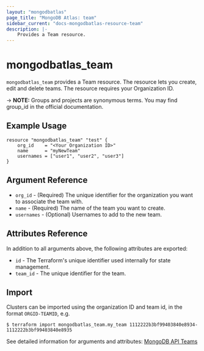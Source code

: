 ```yaml
---
layout: "mongodbatlas"
page_title: "MongoDB Atlas: team"
sidebar_current: "docs-mongodbatlas-resource-team"
description: |-
    Provides a Team resource.
---
```


# mongodbatlas_team

`mongodbatlas_team` provides a Team resource. The resource lets you create, edit and delete teams. The resource requires your Organization ID.

-> **NOTE:** Groups and projects are synonymous terms. You may find group_id in the official documentation.

## Example Usage

```hcl
resource "mongodbatlas_team" "test" {
    org_id    = "<Your Organization ID>"
    name      = "myNewTeam"
    usernames = ["user1", "user2", "user3"]
}
```

## Argument Reference

* `org_id` - (Required) The unique identifier for the organization you want to associate the team with.
* `name` - (Required) 	The name of the team you want to create.
* `usernames` - (Optional) Usernames to add to the new team.

## Attributes Reference

In addition to all arguments above, the following attributes are exported:
* `id` -	The Terraform's unique identifier used internally for state management.
* `team_id` - The unique identifier for the team.

## Import

Clusters can be imported using the organization ID and team id, in the format `ORGID-TEAMID`, e.g.

```
$ terraform import mongodbatlas_team.my_team 1112222b3bf99403840e8934-1112222b3bf99403840e8935
```

See detailed information for arguments and attributes: [MongoDB API Teams](https://docs.atlas.mongodb.com/reference/api/teams-create-one/)
